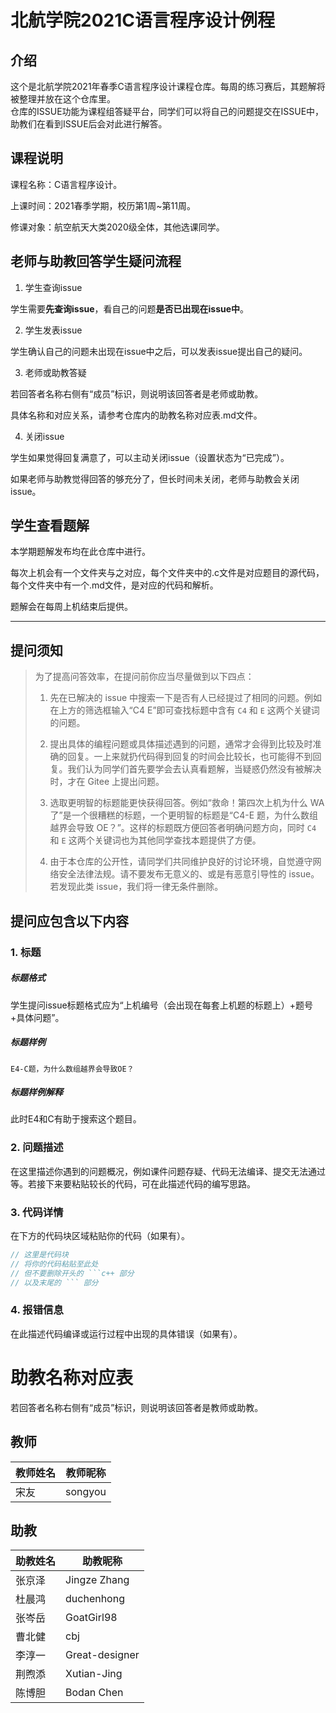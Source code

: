 # 北航学院2021C语言程序设计例程

## 介绍
这个是北航学院2021年春季C语言程序设计课程仓库。每周的练习赛后，其题解将被整理并放在这个仓库里。  
仓库的ISSUE功能为课程组答疑平台，同学们可以将自己的问题提交在ISSUE中，助教们在看到ISSUE后会对此进行解答。
## 课程说明

课程名称：C语言程序设计。

上课时间：2021春季学期，校历第1周~第11周。

修课对象：航空航天大类2020级全体，其他选课同学。

## 老师与助教回答学生疑问流程

1.  学生查询issue

学生需要**先查询issue**，看自己的问题**是否已出现在issue中**。

2.  学生发表issue

学生确认自己的问题未出现在issue中之后，可以发表issue提出自己的疑问。

3.  老师或助教答疑

若回答者名称右侧有“成员”标识，则说明该回答者是老师或助教。

具体名称和对应关系，请参考仓库内的助教名称对应表.md文件。

4.  关闭issue

学生如果觉得回复满意了，可以主动关闭issue（设置状态为“已完成”）。

如果老师与助教觉得回答的够充分了，但长时间未关闭，老师与助教会关闭issue。



## 学生查看题解

本学期题解发布均在此仓库中进行。

每次上机会有一个文件夹与之对应，每个文件夹中的.c文件是对应题目的源代码，每个文件夹中有一个.md文件，是对应的代码和解析。

题解会在每周上机结束后提供。

**********************

## 提问须知
> 为了提高问答效率，在提问前你应当尽量做到以下四点：
> 
> 1. 先在已解决的 issue 中搜索一下是否有人已经提过了相同的问题。例如在上方的筛选框输入“C4 E”即可查找标题中含有 `C4` 和 `E` 这两个关键词的问题。
> 
> 2. 提出具体的编程问题或具体描述遇到的问题，通常才会得到比较及时准确的回复。一上来就扔代码得到回复的时间会比较长，也可能得不到回复。我们认为同学们首先要学会去认真看题解，当疑惑仍然没有被解决时，才在 Gitee 上提出问题。
> 
> 3. 选取更明智的标题能更快获得回答。例如“救命！第四次上机为什么 WA 了”是一个很糟糕的标题，一个更明智的标题是“C4-E 题，为什么数组越界会导致 OE？”。这样的标题既方便回答者明确问题方向，同时 `C4` 和 `E` 这两个关键词也为其他同学查找本题提供了方便。
> 
> 4. 由于本仓库的公开性，请同学们共同维护良好的讨论环境，自觉遵守网络安全法律法规。请不要发布无意义的、或是有恶意引导性的 issue。若发现此类 issue，我们将一律无条件删除。

## 提问应包含以下内容
### 1. 标题
##### 标题格式

学生提问issue标题格式应为“上机编号（会出现在每套上机题的标题上）+题号+具体问题”。

##### 标题样例
```
E4-C题，为什么数组越界会导致OE？
```
##### 标题样例解释

此时E4和C有助于搜索这个题目。

### 2. 问题描述

在这里描述你遇到的问题概况，例如课件问题存疑、代码无法编译、提交无法通过等。若接下来要粘贴较长的代码，可在此描述代码的编写思路。

### 3. 代码详情

在下方的代码块区域粘贴你的代码（如果有）。

```c++
// 这里是代码块
// 将你的代码粘贴至此处
// 但不要删除开头的 ```c++ 部分
// 以及末尾的 ``` 部分
```

### 4. 报错信息

在此描述代码编译或运行过程中出现的具体错误（如果有）。

# 助教名称对应表

若回答者名称右侧有“成员”标识，则说明该回答者是教师或助教。

## 教师

| 教师姓名 | 教师昵称           |
|-----|---------------|
| 宋友  | songyou       |


## 助教

| 助教姓名 | 助教昵称           |
|-----|---------------|
| 张京泽 | Jingze Zhang  |
| 杜晨鸿| duchenhong|
| 张岑岳 | GoatGirl98 |
| 曹北健| cbj|
| 李淳一 | Great-designer |
| 荆煦添 | Xutian-Jing |
| 陈博胆 | Bodan Chen |